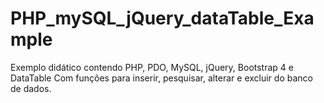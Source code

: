 # PHP_mySQL_jQuery_dataTable_Example
Exemplo didático contendo PHP, PDO, MySQL, jQuery, Bootstrap 4 e DataTable
Com funções para inserir, pesquisar, alterar e excluir do banco de dados.

